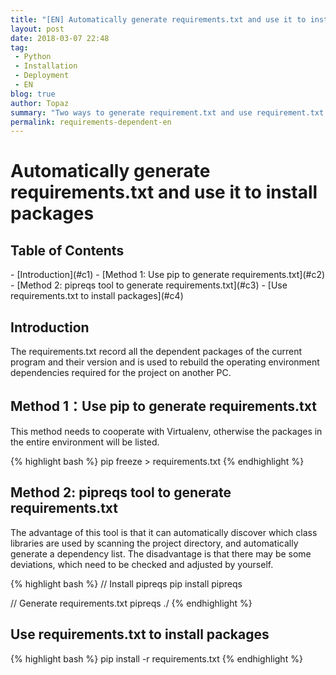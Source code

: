```yaml
---
title: "[EN] Automatically generate requirements.txt and use it to install packages"
layout: post
date: 2018-03-07 22:48
tag:
 - Python
 - Installation
 - Deployment
 - EN
blog: true
author: Topaz
summary: "Two ways to generate requirement.txt and use requirement.txt to install dependency packages"
permalink: requirements-dependent-en
---
```

<h1 class="title"> Automatically generate requirements.txt and use it to install packages </h1>

<h2> Table of Contents </h2>
- [Introduction](#c1)
- [Method 1: Use pip to generate requirements.txt](#c2)
- [Method 2: pipreqs tool to generate requirements.txt](#c3)
- [Use requirements.txt to install packages](#c4)



<h2 id="c1"> Introduction </h2>
 The requirements.txt record all the dependent packages of the current program and their version and is used to rebuild the operating environment dependencies required for the project on another PC.

<h2 id="c2"> Method 1：Use pip to generate requirements.txt </h2>
This method needs to cooperate with Virtualenv, otherwise the packages in the entire environment will be listed.

{% highlight bash %}
pip freeze > requirements.txt
{% endhighlight %}

<h2 id="c3"> Method 2: pipreqs tool to generate requirements.txt</h2>

The advantage of this tool is that it can automatically discover which class libraries are used by scanning the project directory, and automatically generate a dependency list. The disadvantage is that there may be some deviations, which need to be checked and adjusted by yourself.

{% highlight bash %}
 // Install pipreqs
 pip install pipreqs

 // Generate requirements.txt
 pipreqs ./
{% endhighlight %}

<h2 id="c4"> Use requirements.txt to install packages  </h2>
{% highlight bash %}
 pip install -r requirements.txt
{% endhighlight %}
